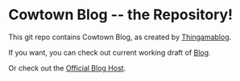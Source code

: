 # Cowtown Blog -- the Repository!

This git repo contains Cowtown Blog, as created by [Thingamablog](http://www.thingamablog.com/).

If you want, you can check out current working draft of
[Blog](http://cowtowncoder.github.com/cowtown-blog/published/blog.html).

Or check out the [Official Blog Host](http://cowtowncoder.com/blog/blog.html).
